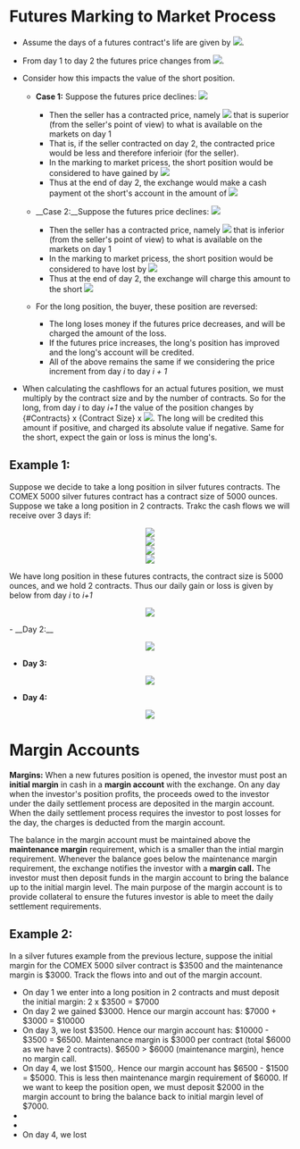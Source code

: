 # Futures Marking to Market Process
- Assume the days of a futures contract's life are given by <img src="https://render.githubusercontent.com/render/math?math=t_1, t_2, t_3, \cdots , t_N = T">.
- From day 1 to day 2 the futures price changes from <img src="https://render.githubusercontent.com/render/math?math=K_T(t_1) \:to\:K_T(t_2)">.
- Consider how this impacts the value of the short position.
  - __Case 1:__ Suppose the futures price declines: <img src="https://render.githubusercontent.com/render/math?math=K_T(t_2) \lt K_T(t_1)">
    - Then the seller has a contracted price, namely <img src="https://render.githubusercontent.com/render/math?math=K_T(t_1)"> that is superior (from the seller's point of view) to what is available on the markets on day 1
    - That is, if the seller contracted on day 2, the contracted price would be less and therefore inferioir (for the seller).
    - In the marking to market pricess, the short position would be considered to have gained by <img src="https://render.githubusercontent.com/render/math?math=K_T(t_1) - K_T(t_2) \gt 0">
    - Thus at the end of day 2, the exchange would make a cash payment ot the short's account in the amount of <img src="https://render.githubusercontent.com/render/math?math=K_T(t_1) - K_T(t_2)">

  - __Case 2:__Suppose the futures price declines: <img src="https://render.githubusercontent.com/render/math?math=K_T(t_2) \gt K_T(t_1)">
    - Then the seller has a contracted price, namely <img src="https://render.githubusercontent.com/render/math?math=K_T(t_1)"> that is inferior (from the seller's point of view) to what is available on the markets on day 1
    - In the marking to market pricess, the short position would be considered to have lost by <img src="https://render.githubusercontent.com/render/math?math=K_T(t_2) - K_T(t_1) \gt 0">
    - Thus at the end of day 2, the exchange will charge this amount to the short <img src="https://render.githubusercontent.com/render/math?math=K_T(t_2) - K_T(t_1)">

  - For the long position, the buyer, these position are reversed:
    - The long loses money if the futures price decreases, and will be charged the amount of the loss.
    - If the futures price increases, the long's position has improved and the long's account will be credited.
    - All of the above remains the same if we considering the price increment from day _i_ to day _i + 1_

- When calculating the cashflows for an actual futures position, we must multiply by the contract size and by the number of contracts. So for the long, from day _i_ to day _i+1_ the value of the position changes by {#Contracts} x {Contract Size} x <img src="https://render.githubusercontent.com/render/math?math=(K_T(t_{i+1}) - K_T(t_i))">. The long will be credited this amount if positive, and charged its absolute value if negative. Same for the short, expect the gain or loss is minus the long's.

## Example 1:
Suppose we decide to take a long position in silver futures contracts. The COMEX 5000 silver futures contract has a contract size of 5000 ounces. Suppose we take a long position in 2 contracts. Trakc the cash flows we will receive over 3 days if:
<p align="center">
<img src="https://render.githubusercontent.com/render/math?math=K_T(t_1) = 16.20"><br>
  <img src="https://render.githubusercontent.com/render/math?math=K_T(t_2) = 16.50"><br>
  <img src="https://render.githubusercontent.com/render/math?math=K_T(t_3) = 16.15"><br>
  <img src="https://render.githubusercontent.com/render/math?math=K_T(t_4) = 16.00"><br>
</p>

We have long position in these futures contracts, the contract size is 5000 ounces, and we hold 2 contracts. Thus our daily gain or loss is given by below from day _i_ to _i+1_
<p align="center">
<img src="https://render.githubusercontent.com/render/math?math=2 \times 5000 \times (K_T(t_{i+1}) - K_T(t_i))">
</p>
- __Day 2:__
<p align="center">
<img src="https://render.githubusercontent.com/render/math?math=2 \times 5000 \times (16.50 -16.20) = 3000">
</p>

- __Day 3:__
<p align="center">
<img src="https://render.githubusercontent.com/render/math?math=2 \times 5000 \times (16.15 -16.50) = -3500">
</p>

- __Day 4:__
<p align="center">
<img src="https://render.githubusercontent.com/render/math?math=2 \times 5000 \times (16.00 -16.15) = -1500">
</p>

# Margin Accounts
__Margins:__ When a new futures position is opened, the investor must post an __initial margin__ in cash in a __margin account__ with the exchange. On any day when the investor's position profits, the proceeds owed to the investor under the daily settlement process are deposited in the margin account. When the daily settlement process requires the investor to post losses for the day, the charges is deducted from the margin account. 

The balance in the margin account must be maintained above the __maintenance margin__ requirement, which is a smaller than the intial margin requirement. Whenever the balance goes below the maintenance margin requirement, the exchange notifies the investor with a __margin call.__ The investor must then deposit funds in the margin account to bring the balance up to the initial margin level. The main purpose of the margin account is to provide collateral to ensure the futures investor is able to meet the daily settlement requirements. 

## Example 2:
In a silver futures example from the previous lecture, suppose the initial margin for the COMEX 5000 silver contract is $3500 and the maintenance margin is $3000. Track the flows into and out of the margin account.

- On day 1 we enter into a long position in 2 contracts and must deposit the initial margin: 2 x $3500 = $7000 
- On day 2 we gained $3000. Hence our margin account has: $7000 + $3000 = $10000
- On day 3, we lost $3500. Hence our margin account has: $10000 - $3500 = $6500. Maintenance margin is $3000 per contract (total $6000 as we have 2 contracts). $6500 > $6000 (maintenance margin), hence no margin call.
- On day 4, we lost $1500,. Hence our margin account has $6500 - $1500 = $5000. This is less then maintenance margin requirement of $6000. If we want to keep the position open, we must deposit $2000 in the margin account to bring the balance back to initial margin level of $7000.
- 
- 
- On day 4, we lost 
